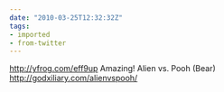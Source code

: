 ```yaml
---
date: "2010-03-25T12:32:32Z"
tags:
- imported
- from-twitter
---
```

http://yfrog.com/eff9up  Amazing\! Alien vs. Pooh \(Bear\) http://godxiliary.com/alienvspooh/
